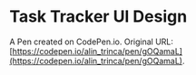 # Task Tracker UI Design

A Pen created on CodePen.io. Original URL: [https://codepen.io/alin_trinca/pen/gOQamaL](https://codepen.io/alin_trinca/pen/gOQamaL).

